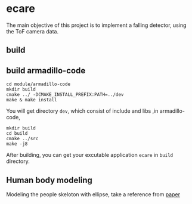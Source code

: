 # ecare

The main objective of this project is to implement a falling detector, using the ToF camera data.

## build

## build armadillo-code

```
cd module/armadillo-code
mkdir build
cmake ../ -DCMAKE_INSTALL_PREFIX:PATH=../dev
make & make install
```

You will get directory `dev`, which consist of include and libs ,in armadillo-code,

```
mkdir build
cd build
cmake ../src
make -j8
```

After building, you can get your excutable application `ecare` in `build` directory.

## Human body modeling

Modeling the people skeloton with ellipse, take a reference from [paper](https://github.com/beandrewang/ecare/blob/master/src/scripts/ellipse-specific-fitting.pdf)